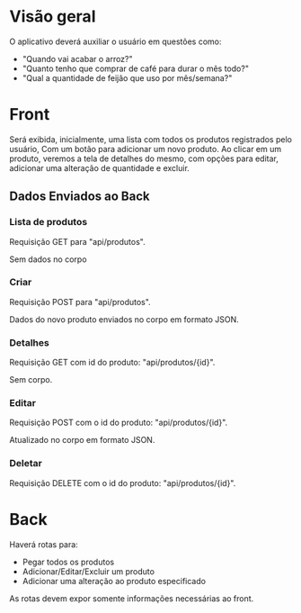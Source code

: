 # Visão geral
O aplicativo deverá auxiliar o usuário em questões como:
- "Quando vai acabar o arroz?"
- "Quanto tenho que comprar de café para durar o mês todo?"
- "Qual a quantidade de feijão que uso por mês/semana?"

# Front
Será exibida, inicialmente, uma lista com todos os produtos registrados pelo usuário, Com um botão para adicionar um novo produto.
Ao clicar em um produto, veremos a tela de detalhes do mesmo, com opções para editar, adicionar uma alteração de quantidade e excluir.

## Dados Enviados ao Back
### Lista de produtos
Requisição GET para "api/produtos".

Sem dados no corpo
### Criar
Requisição POST para "api/produtos".

Dados do novo produto enviados no corpo em formato JSON.
### Detalhes
Requisição GET com id do produto: "api/produtos/{id}".

Sem corpo.
### Editar
Requisição POST com o id do produto: "api/produtos/{id}".

Atualizado no corpo em formato JSON.
### Deletar
Requisição DELETE com o id do produto: "api/produtos/{id}".

# Back
Haverá rotas para:
- Pegar todos os produtos
- Adicionar/Editar/Excluir um produto
- Adicionar uma alteração ao produto especificado

As rotas devem expor somente informações necessárias ao front.
